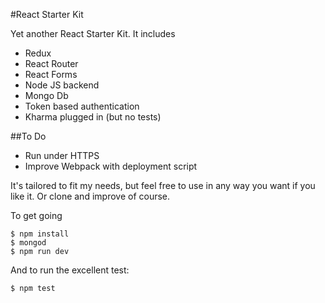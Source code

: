 #React Starter Kit

Yet another React Starter Kit. It includes

- Redux
- React Router
- React Forms
- Node JS backend
- Mongo Db
- Token based authentication
- Kharma plugged in (but no tests)

##To Do
- Run under HTTPS
- Improve Webpack with deployment script

It's tailored to fit my needs, but feel free to use in any way you want if you like it. Or clone and improve of course.

To get going
```
$ npm install
$ mongod
$ npm run dev
```

And to run the excellent test:
```
$ npm test
```
